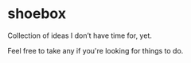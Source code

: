 # shoebox
Collection of ideas I don’t have time for, yet.

Feel free to take any if you're looking for things to do.
